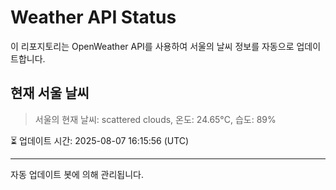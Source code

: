 
# Weather API Status

이 리포지토리는 OpenWeather API를 사용하여 서울의 날씨 정보를 자동으로 업데이트합니다.

## 현재 서울 날씨
> 서울의 현재 날씨: scattered clouds, 온도: 24.65°C, 습도: 89%

⏳ 업데이트 시간: 2025-08-07 16:15:56 (UTC)

---
자동 업데이트 봇에 의해 관리됩니다.
